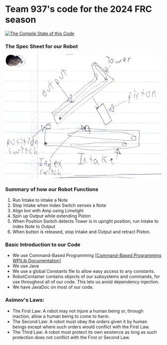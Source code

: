 # Team 937's code for the 2024 FRC season

[![The Compile State of this Code](https://github.com/frc937/robot2024/actions/workflows/compile.yml/badge.svg)](https://github.com/frc937/robot2024/actions/workflows/compile.yml)

### The Spec Sheet for our Robot
![A picture of team 937's spec sheet for the robot.](./pictures/Robot%20Specs.png)

### Summary of how our Robot Functions
1. Run Intake to intake a Note
2. Stop Intake when Index Switch senses a Note
3. Align bot with Amp using Limelight
4. Spin up Output while extending Piston
5. When Position Switch detects Tower is in upright position, run Intake to index Note to Output
7. When button is released, stop Intake and Output and retract Piston.

### Basic Introduction to our Code

- We use Command-Based Programming
[[Command-Based Programming WPILib Documentation](https://docs.wpilib.org/en/stable/docs/software/commandbased/index.html)]
- We use Java
- We use a global Constants file to allow easy access to any constants.
- RobotContainer contains objects of our subsystems and commands, for use throughout all of our code. This lets us avoid dependency injection.
- We have JavaDoc on most of our code.

### Asimov's Laws:
 * The First Law: A robot may not injure a human being or, through inaction, allow a human being to come to harm.
 * The Second Law: A robot must obey the orders given it by human beings except where such orders would conflict with the First Law.
 * The Third Law: A robot must protect its own existence as long as such protection does not conflict with the First or Second Law.


